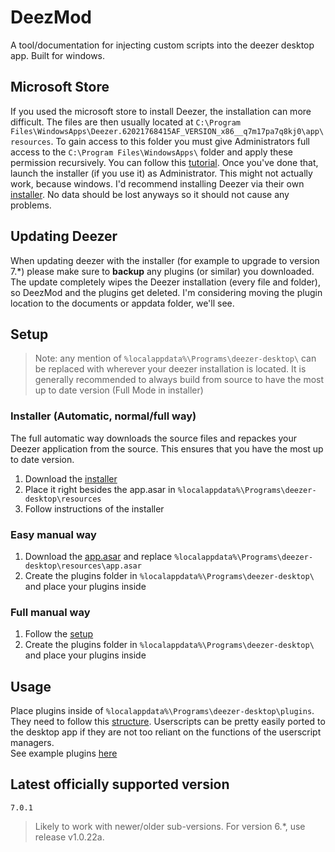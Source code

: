 # DeezMod
A tool/documentation for injecting custom scripts into the deezer desktop app. Built for windows.

## Microsoft Store
If you used the microsoft store to install Deezer, the installation can more difficult. The files are then usually located at `C:\Program Files\WindowsApps\Deezer.62021768415AF_VERSION_x86__q7m17pa7q8kj0\app\resources`. To gain access to this folder you must give Administrators full access to the `C:\Program Files\WindowsApps\` folder and apply these permission recursively. You can follow this [tutorial](https://forums.flightsimulator.com/t/take-ownership-of-the-windows-apps-folders/388969). Once you've done that, launch the installer (if you use it) as Administrator. This might not actually work, because windows. I'd recommend installing Deezer via their own [installer](https://www.deezer.com/explore/download/). No data should be lost anyways so it should not cause any problems.

## Updating Deezer
When updating deezer with the installer (for example to upgrade to version 7.*) please make sure to **backup** any plugins (or similar) you downloaded. The update completely wipes the Deezer installation (every file and folder), so DeezMod and the plugins get deleted. I'm considering moving the plugin location to the documents or appdata folder, we'll see.

## Setup
> Note: any mention of `%localappdata%\Programs\deezer-desktop\` can be replaced with wherever your deezer installation is located.
It is generally recommended to always build from source to have the most up to date version (Full Mode in installer)

### Installer (Automatic, normal/full way)
The full automatic way downloads the source files and repackes your Deezer application from the source. This ensures that you have the most up to date version.
1. Download the [installer](https://raw.githubusercontent.com/bababoi-2/deezer-desktop-app-injection/refs/heads/main/installer.bat)
2. Place it right besides the app.asar in `%localappdata%\Programs\deezer-desktop\resources`
3. Follow instructions of the installer

### Easy manual way
1. Download the [app.asar](https://github.com/bababoi-2/DeezMod/releases/latest/download/app.asar.zip) and replace `%localappdata%\Programs\deezer-desktop\resources\app.asar`
2. Create the plugins folder in `%localappdata%\Programs\deezer-desktop\` and place your plugins inside

### Full manual way
1. Follow the [setup](https://github.com/bababoi-2/deezer-desktop-app-injection/blob/main/docs/setup.md)
2. Create the plugins folder in `%localappdata%\Programs\deezer-desktop\` and place your plugins inside

## Usage
Place plugins inside of `%localappdata%\Programs\deezer-desktop\plugins`. They need to follow this [structure](https://github.com/bababoi-2/deezer-desktop-app-injection/blob/main/docs/creating_plugins.md#plugin-structure).
Userscripts can be pretty easily ported to the desktop app if they are not too reliant on the functions of the userscript managers.\
See example plugins [here](https://github.com/bababoi-2/deezer-desktop-app-injection/tree/main/plugins)

## Latest officially supported version
`7.0.1`
> Likely to work with newer/older sub-versions. For version 6.*, use release v1.0.22a.
